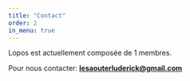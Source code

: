 ```yaml
---
title: "Contact"
order: 2
in_menu: true
---
```

Lopos est actuellement composée de 1 membres.

Pour nous contacter: **lesaouterluderick@gmail.com** 